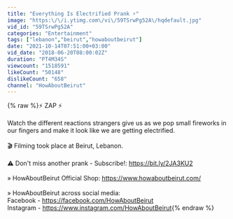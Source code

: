 ```yaml
---
title: "Everything Is Electrified Prank ⚡"
image: "https:\/\/i.ytimg.com\/vi\/59TSrwPg52A\/hqdefault.jpg"
vid_id: "59TSrwPg52A"
categories: "Entertainment"
tags: ["lebanon","beirut","howaboutbeirut"]
date: "2021-10-14T07:51:00+03:00"
vid_date: "2018-06-20T08:00:02Z"
duration: "PT4M34S"
viewcount: "1518591"
likeCount: "50148"
dislikeCount: "658"
channel: "HowAboutBeirut"
---
```

{% raw %}⚡ ZAP ⚡<br /><br />Watch the different reactions strangers give us as we pop small fireworks in our fingers and make it look like we are getting electrified.<br /><br />🎬 Filming took place at Beirut, Lebanon.<br /><br />⚠ Don't miss another prank - Subscribe!: <a rel="nofollow" target="blank" href="https://bit.ly/2JA3KU2">https://bit.ly/2JA3KU2</a><br /><br />» HowAboutBeirut Official Shop: <a rel="nofollow" target="blank" href="https://www.howaboutbeirut.com/">https://www.howaboutbeirut.com/</a><br /><br />» HowAboutBeirut across social media:<br />Facebook - <a rel="nofollow" target="blank" href="https://facebook.com/HowAboutBeirut">https://facebook.com/HowAboutBeirut</a><br />Instagram - <a rel="nofollow" target="blank" href="https://www.instagram.com/HowAboutBeirut">https://www.instagram.com/HowAboutBeirut</a>{% endraw %}
